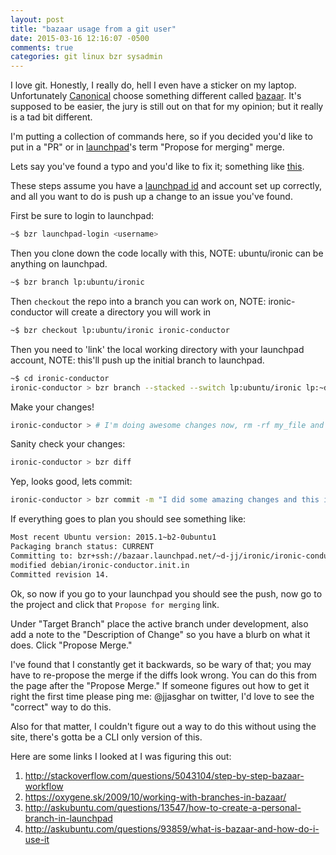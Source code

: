 ```yaml
---
layout: post
title: "bazaar usage from a git user"
date: 2015-03-16 12:16:07 -0500
comments: true
categories: git linux bzr sysadmin
---
```


I love git. Honestly, I really do, hell I even have a sticker on my laptop.
Unfortunately [Canonical](http://canonical.com) choose something different
called [bazaar](http://bazaar.canonical.com/en/). It's supposed to be easier,
the jury is still out on that for my opinion; but it really is a tad bit different.

I'm putting a collection of commands here, so if you decided you'd like to put in
a "PR" or in [launchpad](https://launchpad.net/)'s term "Propose for merging" merge.

Lets say you've found a typo and you'd like to fix it; something like [this](https://code.launchpad.net/~d-jj/ironic/ironic-conductor/+merge/253085).

These steps assume you have a [launchpad id](https://login.launchpad.net/+login) and account set up correctly, and all you
want to do is push up a change to an issue you've found.

First be sure to login to launchpad:

```bash
~$ bzr launchpad-login <username>
```

Then you clone down the code locally with this, NOTE: ubuntu/ironic can be anything on launchpad.

```bash
~$ bzr branch lp:ubuntu/ironic
```

Then `checkout` the repo into a branch you can work on, NOTE: ironic-conductor will create a directory you will work in

```bash
~$ bzr checkout lp:ubuntu/ironic ironic-conductor
```

Then you need to 'link' the local working directory with your launchpad account, NOTE: this'll push up the initial branch to launchpad.

```bash
~$ cd ironic-conductor
ironic-conductor > bzr branch --stacked --switch lp:ubuntu/ironic lp:~d-jj/ironic/ironic-conductor
```

Make your changes!

```bash
ironic-conductor > # I'm doing awesome changes now, rm -rf my_file and blah blah blah
```

Sanity check your changes:

```bash
ironic-conductor > bzr diff
```

Yep, looks good, lets commit:

```bash
ironic-conductor > bzr commit -m "I did some amazing changes and this is that commit"
```

If everything goes to plan you should see something like:

```bash
Most recent Ubuntu version: 2015.1~b2-0ubuntu1
Packaging branch status: CURRENT
Committing to: bzr+ssh://bazaar.launchpad.net/~d-jj/ironic/ironic-conductor/
modified debian/ironic-conductor.init.in
Committed revision 14.
```

Ok, so now if you go to your launchpad you should see the push, now go to the project and click that
`Propose for merging` link.

Under "Target Branch" place the active branch under development, also add a note to the "Description of Change"
so you have a blurb on what it does. Click "Propose Merge."

I've found that I constantly get it backwards, so be wary of that; you may have to re-propose the merge if the
diffs look wrong. You can do this from the page after the "Propose Merge." If someone figures out how to get it
right the first time please ping me: @jjasghar on twitter, I'd love to see the "correct" way to do this.

Also for that matter, I couldn't figure out a way to do this without using the site, there's gotta be a CLI
only version of this.

Here are some links I looked at I was figuring this out:

1. http://stackoverflow.com/questions/5043104/step-by-step-bazaar-workflow
2. https://oxygene.sk/2009/10/working-with-branches-in-bazaar/
3. http://askubuntu.com/questions/13547/how-to-create-a-personal-branch-in-launchpad
4. http://askubuntu.com/questions/93859/what-is-bazaar-and-how-do-i-use-it
